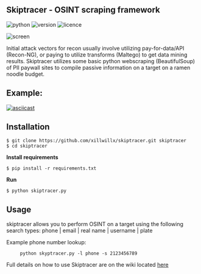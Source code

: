 ## Skiptracer - OSINT scraping framework
![python](https://img.shields.io/badge/python-2.7-green.svg) ![version](https://img.shields.io/badge/version-0.2.0-brightgreen.svg) ![licence](https://img.shields.io/badge/license-GPLv3-lightgrey.svg) 

![screen](https://i.imgur.com/gG0KZ0F.png)

Initial attack vectors for recon usually involve utilizing pay-for-data/API (Recon-NG), or paying to utilize transforms (Maltego) to get data mining results. Skiptracer utilizes some basic python webscraping (BeautifulSoup) of PII paywall sites to compile passive information on a target on a ramen noodle budget.

Example:
----

[![asciicast](https://asciinema.org/a/RosGkr3mie2s6hjwUJC1TT2lJ.png)](https://asciinema.org/a/RosGkr3mie2s6hjwUJC1TT2lJ)


Installation
----
```
$ git clone https://github.com/xillwillx/skiptracer.git skiptracer
$ cd skiptracer
```
__Install requirements__
```
$ pip install -r requirements.txt
```
__Run__
```
$ python skiptracer.py
```

Usage
----
skiptracer allows you to perform OSINT on a target using the following search types: phone | email | real name | username | plate

Example phone number lookup: 

         python skyptracer.py -l phone -s 2123456789

Full details on how to use Skiptracer are on the wiki located [here](https://github.com/xillwillx/skiptracer/wiki)
